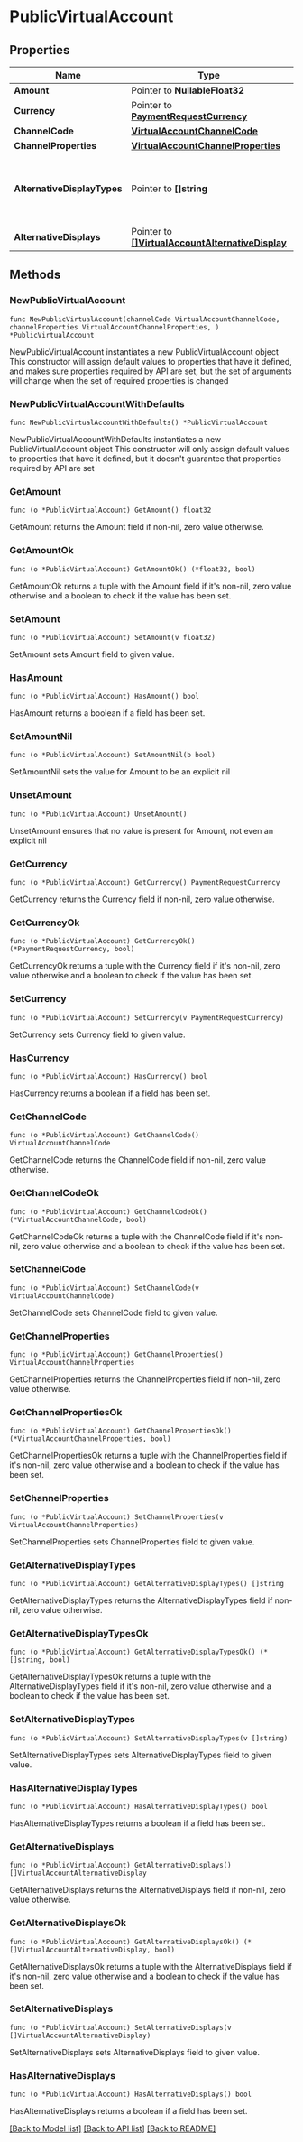 # PublicVirtualAccount

## Properties

Name | Type | Description | Notes
------------ | ------------- | ------------- | -------------
**Amount** | Pointer to **NullableFloat32** |  | [optional] 
**Currency** | Pointer to [**PaymentRequestCurrency**](PaymentRequestCurrency.md) |  | [optional] 
**ChannelCode** | [**VirtualAccountChannelCode**](VirtualAccountChannelCode.md) |  | 
**ChannelProperties** | [**VirtualAccountChannelProperties**](VirtualAccountChannelProperties.md) |  | 
**AlternativeDisplayTypes** | Pointer to **[]string** | Alternative display requested for the virtual account | [optional] 
**AlternativeDisplays** | Pointer to [**[]VirtualAccountAlternativeDisplay**](VirtualAccountAlternativeDisplay.md) |  | [optional] 

## Methods

### NewPublicVirtualAccount

`func NewPublicVirtualAccount(channelCode VirtualAccountChannelCode, channelProperties VirtualAccountChannelProperties, ) *PublicVirtualAccount`

NewPublicVirtualAccount instantiates a new PublicVirtualAccount object
This constructor will assign default values to properties that have it defined,
and makes sure properties required by API are set, but the set of arguments
will change when the set of required properties is changed

### NewPublicVirtualAccountWithDefaults

`func NewPublicVirtualAccountWithDefaults() *PublicVirtualAccount`

NewPublicVirtualAccountWithDefaults instantiates a new PublicVirtualAccount object
This constructor will only assign default values to properties that have it defined,
but it doesn't guarantee that properties required by API are set

### GetAmount

`func (o *PublicVirtualAccount) GetAmount() float32`

GetAmount returns the Amount field if non-nil, zero value otherwise.

### GetAmountOk

`func (o *PublicVirtualAccount) GetAmountOk() (*float32, bool)`

GetAmountOk returns a tuple with the Amount field if it's non-nil, zero value otherwise
and a boolean to check if the value has been set.

### SetAmount

`func (o *PublicVirtualAccount) SetAmount(v float32)`

SetAmount sets Amount field to given value.

### HasAmount

`func (o *PublicVirtualAccount) HasAmount() bool`

HasAmount returns a boolean if a field has been set.

### SetAmountNil

`func (o *PublicVirtualAccount) SetAmountNil(b bool)`

 SetAmountNil sets the value for Amount to be an explicit nil

### UnsetAmount
`func (o *PublicVirtualAccount) UnsetAmount()`

UnsetAmount ensures that no value is present for Amount, not even an explicit nil
### GetCurrency

`func (o *PublicVirtualAccount) GetCurrency() PaymentRequestCurrency`

GetCurrency returns the Currency field if non-nil, zero value otherwise.

### GetCurrencyOk

`func (o *PublicVirtualAccount) GetCurrencyOk() (*PaymentRequestCurrency, bool)`

GetCurrencyOk returns a tuple with the Currency field if it's non-nil, zero value otherwise
and a boolean to check if the value has been set.

### SetCurrency

`func (o *PublicVirtualAccount) SetCurrency(v PaymentRequestCurrency)`

SetCurrency sets Currency field to given value.

### HasCurrency

`func (o *PublicVirtualAccount) HasCurrency() bool`

HasCurrency returns a boolean if a field has been set.

### GetChannelCode

`func (o *PublicVirtualAccount) GetChannelCode() VirtualAccountChannelCode`

GetChannelCode returns the ChannelCode field if non-nil, zero value otherwise.

### GetChannelCodeOk

`func (o *PublicVirtualAccount) GetChannelCodeOk() (*VirtualAccountChannelCode, bool)`

GetChannelCodeOk returns a tuple with the ChannelCode field if it's non-nil, zero value otherwise
and a boolean to check if the value has been set.

### SetChannelCode

`func (o *PublicVirtualAccount) SetChannelCode(v VirtualAccountChannelCode)`

SetChannelCode sets ChannelCode field to given value.


### GetChannelProperties

`func (o *PublicVirtualAccount) GetChannelProperties() VirtualAccountChannelProperties`

GetChannelProperties returns the ChannelProperties field if non-nil, zero value otherwise.

### GetChannelPropertiesOk

`func (o *PublicVirtualAccount) GetChannelPropertiesOk() (*VirtualAccountChannelProperties, bool)`

GetChannelPropertiesOk returns a tuple with the ChannelProperties field if it's non-nil, zero value otherwise
and a boolean to check if the value has been set.

### SetChannelProperties

`func (o *PublicVirtualAccount) SetChannelProperties(v VirtualAccountChannelProperties)`

SetChannelProperties sets ChannelProperties field to given value.


### GetAlternativeDisplayTypes

`func (o *PublicVirtualAccount) GetAlternativeDisplayTypes() []string`

GetAlternativeDisplayTypes returns the AlternativeDisplayTypes field if non-nil, zero value otherwise.

### GetAlternativeDisplayTypesOk

`func (o *PublicVirtualAccount) GetAlternativeDisplayTypesOk() (*[]string, bool)`

GetAlternativeDisplayTypesOk returns a tuple with the AlternativeDisplayTypes field if it's non-nil, zero value otherwise
and a boolean to check if the value has been set.

### SetAlternativeDisplayTypes

`func (o *PublicVirtualAccount) SetAlternativeDisplayTypes(v []string)`

SetAlternativeDisplayTypes sets AlternativeDisplayTypes field to given value.

### HasAlternativeDisplayTypes

`func (o *PublicVirtualAccount) HasAlternativeDisplayTypes() bool`

HasAlternativeDisplayTypes returns a boolean if a field has been set.

### GetAlternativeDisplays

`func (o *PublicVirtualAccount) GetAlternativeDisplays() []VirtualAccountAlternativeDisplay`

GetAlternativeDisplays returns the AlternativeDisplays field if non-nil, zero value otherwise.

### GetAlternativeDisplaysOk

`func (o *PublicVirtualAccount) GetAlternativeDisplaysOk() (*[]VirtualAccountAlternativeDisplay, bool)`

GetAlternativeDisplaysOk returns a tuple with the AlternativeDisplays field if it's non-nil, zero value otherwise
and a boolean to check if the value has been set.

### SetAlternativeDisplays

`func (o *PublicVirtualAccount) SetAlternativeDisplays(v []VirtualAccountAlternativeDisplay)`

SetAlternativeDisplays sets AlternativeDisplays field to given value.

### HasAlternativeDisplays

`func (o *PublicVirtualAccount) HasAlternativeDisplays() bool`

HasAlternativeDisplays returns a boolean if a field has been set.


[[Back to Model list]](../README.md#documentation-for-models) [[Back to API list]](../README.md#documentation-for-api-endpoints) [[Back to README]](../README.md)



